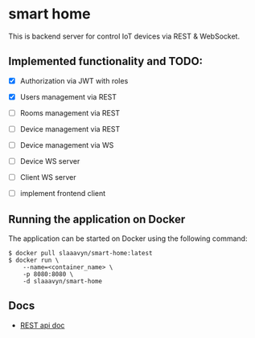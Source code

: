 smart home
============

This is backend server for control IoT devices via REST & WebSocket.  

## Implemented functionality and TODO:

- [x] Authorization via JWT with roles
- [x] Users management via REST
- [ ] Rooms management via REST
- [ ] Device management via REST
- [ ] Device management via WS
- [ ] Device WS server
- [ ] Client WS server
- [ ] implement frontend client
    

## Running the application on Docker

The application can be started on Docker using the following command:

~~~
$ docker pull slaaavyn/smart-home:latest
$ docker run \
    --name=<container_name> \
    -p 8080:8080 \
    -d slaaavyn/smart-home
~~~ 

## Docs

* [REST api doc](https://slaaavyn.github.io/smart-home/)